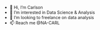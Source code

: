 - 👋 Hi, I’m Carlson
- 👀 I’m interested in Data Science & Analysis
- 💞️ I’m looking to freelance on data analysis
- 📫 Reach me @NA-CARL

<!---
NA-CARL/NA-CARL is a ✨ special ✨ repository because its `README.md` (this file) appears on your GitHub profile.
You can click the Preview link to take a look at your changes.
--->
